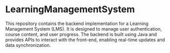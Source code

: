 # LearningManagementSystem
This repository contains the backend implementation for a Learning Management System (LMS). It is designed to manage user authentication, course content, and user progress. The backend is built using Java and provides APIs to interact with the front-end, enabling real-time updates and data synchronization.
